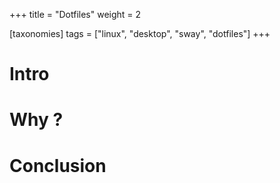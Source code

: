 +++
title = "Dotfiles"
weight = 2

[taxonomies]
tags = ["linux", "desktop", "sway", "dotfiles"]
+++

# Intro 

# Why ?

# Conclusion
